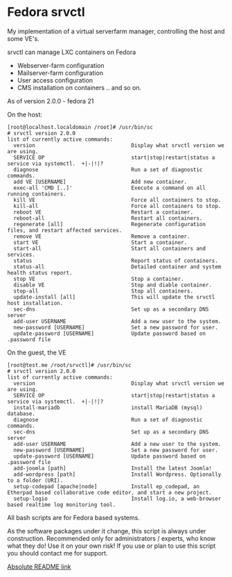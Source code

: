 Fedora srvctl
==============

My implementation of a virtual serverfarm manager, controlling the host and some VE's.

srvctl can manage LXC containers on Fedora
- Webserver-farm configuration
- Mailserver-farm configuration
- User access configuration
- CMS installation on containers
.. and so on.


As of version 2.0.0 - fedora 21

On the host:
```
[root@localhost.localdomain /root]# /usr/bin/sc 
# srvctl version 2.0.0
list of currently active commands:
  version                               Display what srvctl version we are using.       
  SERVICE OP                            start|stop|restart|status a service via systemctl.  +|-|!|?
  diagnose                              Run a set of diagnostic commands.               
  add VE [USERNAME]                     Add new container.                              
  exec-all 'CMD [..]'                   Execute a command on all running containers.    
  kill VE                               Force all containers to stop.                   
  kill-all                              Force all containers to stop.                   
  reboot VE                             Restart a container.                            
  reboot-all                            Restart all containers.                         
  regenerate [all]                      Regenerate configuration files, and restart affected services.
  remove VE                             Remove a container.                             
  start VE                              Start a container.                              
  start-all                             Start all containers and services.              
  status                                Report status of containers.                    
  status-all                            Detailed container and system health status report.
  stop VE                               Stop a container.                               
  disable VE                            Stop and diable container.                      
  stop-all                              Stop all containers.                            
  update-install [all]                  This will update the srvctl host installation.  
  sec-dns                               Set up as a secondary DNS server                
  add-user USERNAME                     Add a new user to the system.                   
  new-password [USERNAME]               Set a new password for user.                    
  update-password [USERNAME]            Update password based on .password file    
```

On the guest, the VE
```
[root@test.me /root/srvctl]# /usr/bin/sc
# srvctl version 2.0.0
list of currently active commands:
  version                               Display what srvctl version we are using.       
  SERVICE OP                            start|stop|restart|status a service via systemctl.  +|-|!|?
  install-mariadb                       install MariaDB (mysql) database.               
  diagnose                              Run a set of diagnostic commands.               
  sec-dns                               Set up as a secondary DNS server                
  add-user USERNAME                     Add a new user to the system.                   
  new-password [USERNAME]               Set a new password for user.                    
  update-password [USERNAME]            Update password based on .password file         
  add-joomla [path]                     Install the latest Joomla!                      
  add-wordpress [path]                  Install Wordpress. Optionally to a folder (URI).
  setup-codepad [apache|node]           Install ep_codepad, an Etherpad based collaborative code editor, and start a new project.
  setup-logio                           Install log.io, a web-browser based realtime log monitoring tool.

```

All bash scripts are for Fedora based systems.

As the software packages under it change, this script is always under construction.
Recommended only for administrators / experts, who know what they do! Use it on your own risk!
If you use or plan to use this script you should contact me for support.

[Absolute README link](http://srvctl.d250.hu/)

